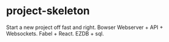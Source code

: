 # project-skeleton
Start a new project off fast and right.  Bowser Webserver + API + Websockets.  Fabel + React.  EZDB + sql.  
